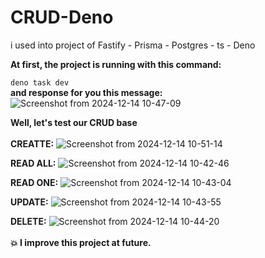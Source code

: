 # CRUD-Deno
i used into project of Fastify - Prisma - Postgres - ts - Deno 

**At first, the project is running with this command:**

`deno task dev` 
<br>
**and response for you this message:**
![Screenshot from 2024-12-14 10-47-09](https://github.com/user-attachments/assets/d6a5e91d-6a92-4f05-8299-92418aa243ae)


**Well, let's test our CRUD base** <br> <br>
**CREATTE:**
![Screenshot from 2024-12-14 10-51-14](https://github.com/user-attachments/assets/7ea1b64a-664e-4f8d-b317-35b71c531c9d)

**READ ALL:**
![Screenshot from 2024-12-14 10-42-46](https://github.com/user-attachments/assets/09f8127b-014b-4221-9b87-bb33d8161613)

**READ ONE:**
![Screenshot from 2024-12-14 10-43-04](https://github.com/user-attachments/assets/23bd0658-6827-4e9e-bd65-077d13ee07bb)

**UPDATE:**
![Screenshot from 2024-12-14 10-43-55](https://github.com/user-attachments/assets/299d9985-ba87-4fa9-9fc8-1239dfc6a60f)

**DELETE:**
![Screenshot from 2024-12-14 10-44-20](https://github.com/user-attachments/assets/f1e21bb8-300a-4f36-bd8b-e7127f3d30ab)
<br>
<br>
**💥 I improve this project at future.**

